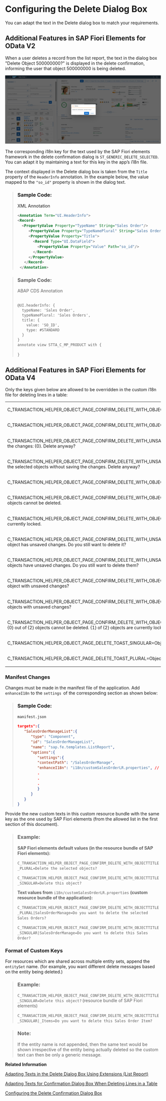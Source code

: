 <!-- loio15b7740845b44b419a56eb63d34b8ab3 -->

# Configuring the Delete Dialog Box

You can adapt the text in the Delete dialog box to match your requirements.



<a name="loio15b7740845b44b419a56eb63d34b8ab3__section_lc5_jds_cnb"/>

## Additional Features in SAP Fiori Elements for OData V2

When a user deletes a record from the list report, the text in the dialog box "Delete Object 500000000?" is displayed in the delete confirmation, informing the user that object 500000000 is being deleted.

![](images/Delete_a435e28.png)

The corresponding i18n key for the text used by the SAP Fiori elements framework in the delete confirmation dialog is `ST_GENERIC_DELETE_SELECTED`. You can adapt it by maintaining a text for this key in the app’s i18n file.

The context displayed in the Delete dialog box is taken from the `Title` property of the `HeaderInfo` annotation. In the example below, the value mapped to the `"so_id"` property is shown in the dialog text.

> ### Sample Code:  
> XML Annotation
> 
> ```xml
> <Annotation Term="UI.HeaderInfo">
> <Record>
>   <PropertyValue Property="TypeName" String="Sales Order"/>
>      <PropertyValue Property="TypeNamePlural" String="Sales Orders"/>
>      <PropertyValue Property="Title">
>        <Record Type="UI.DataField">
>          <PropertyValue Property="Value" Path="so_id"/>
>        </Record>
>      </PropertyValue>
>    </Record>
>  </Annotation>
> 
> ```

> ### Sample Code:  
> ABAP CDS Annotation
> 
> ```
> 
> @UI.headerInfo: {
>   typeName: 'Sales Order',
>   typeNamePlural: 'Sales Orders',
>   title: {
>     value: 'SO_ID',
>     type: #STANDARD
>   }
> }
> annotate view STTA_C_MP_PRODUCT with {
> 
> }
> 
> ```



<a name="loio15b7740845b44b419a56eb63d34b8ab3__section_yfk_4ds_cnb"/>

## Additional Features in SAP Fiori Elements for OData V4

Only the keys given below are allowed to be overridden in the custom i18n file for deleting lines in a table:


<table>
<tr>
<td valign="top">

C\_TRANSACTION\_HELPER\_OBJECT\_PAGE\_CONFIRM\_DELETE\_WITH\_OBJECTINFO=Delete this \{0\} \(\{1\}\)?



</td>
</tr>
<tr>
<td valign="top">

C\_TRANSACTION\_HELPER\_OBJECT\_PAGE\_CONFIRM\_DELETE\_WITH\_OBJECTTITLE\_SINGULAR=Delete this object?



</td>
</tr>
<tr>
<td valign="top">

C\_TRANSACTION\_HELPER\_OBJECT\_PAGE\_CONFIRM\_DELETE\_WITH\_UNSAVED\_CHANGES=Another user edited this object without saving the changes: \{0\}. Delete anyway?



</td>
</tr>
<tr>
<td valign="top">

C\_TRANSACTION\_HELPER\_OBJECT\_PAGE\_CONFIRM\_DELETE\_WITH\_UNSAVED\_CHANGES\_MULTIPLE\_OBJECTS=Other users have edited the selected objects without saving the changes. Delete anyway?



</td>
</tr>
<tr>
<td valign="top">

C\_TRANSACTION\_HELPER\_OBJECT\_PAGE\_CONFIRM\_DELETE\_WITH\_OBJECTTITLE\_PLURAL=Delete the selected objects?



</td>
</tr>
<tr>
<td valign="top">

C\_TRANSACTION\_HELPER\_OBJECT\_PAGE\_CONFIRM\_DELETE\_WITH\_OBJECTINFO\_AND\_FEW\_OBJECTS\_NON\_DELETABLE=\{0\} of \{1\} objects cannot be deleted.



</td>
</tr>
<tr>
<td valign="top">

C\_TRANSACTION\_HELPER\_OBJECT\_PAGE\_CONFIRM\_DELETE\_WITH\_OBJECTINFO\_AND\_FEW\_OBJECTS\_LOCKED=\{0\} of \{1\} objects are currently locked.



</td>
</tr>
<tr>
<td valign="top">

C\_TRANSACTION\_HELPER\_OBJECT\_PAGE\_CONFIRM\_DELETE\_WITH\_UNSAVED\_AND\_FEW\_OBJECTS\_LOCKED\_SINGULAR=The remaining object has unsaved changes. Do you still want to delete it?



</td>
</tr>
<tr>
<td valign="top">

C\_TRANSACTION\_HELPER\_OBJECT\_PAGE\_CONFIRM\_DELETE\_WITH\_UNSAVED\_AND\_FEW\_OBJECTS\_LOCKED\_PLURAL=The remaining objects have unsaved changes. Do you still want to delete them?



</td>
</tr>
<tr>
<td valign="top">

C\_TRANSACTION\_HELPER\_OBJECT\_PAGE\_CONFIRM\_DELETE\_WITH\_OBJECTINFO\_AND\_FEW\_OBJECTS\_UNSAVED\_SINGULAR=Also delete object with unsaved changes?



</td>
</tr>
<tr>
<td valign="top">

C\_TRANSACTION\_HELPER\_OBJECT\_PAGE\_CONFIRM\_DELETE\_WITH\_OBJECTINFO\_AND\_FEW\_OBJECTS\_UNSAVED\_PLURAL=Also delete objects with unsaved changes?



</td>
</tr>
<tr>
<td valign="top">

C\_TRANSACTION\_HELPER\_OBJECT\_PAGE\_CONFIRM\_DELETE\_WITH\_OBJECTINFO\_AND\_FEW\_OBJECTS\_LOCKED\_AND\_NON\_DELETABLE=\{0\} out of \{2\} objects cannot be deleted. \{1\} of \{2\} objects are currently locked.



</td>
</tr>
<tr>
<td valign="top">

C\_TRANSACTION\_HELPER\_OBJECT\_PAGE\_DELETE\_TOAST\_SINGULAR=Object was deleted



</td>
</tr>
<tr>
<td valign="top">

C\_TRANSACTION\_HELPER\_OBJECT\_PAGE\_DELETE\_TOAST\_PLURAL=Objects were deleted



</td>
</tr>
</table>



### Manifest Changes

Changes must be made in the manifest file of the application. Add `enhanceI18n` to the `settings`  of the corresponding section as shown below:

> ### Sample Code:  
> `manifest.json`
> 
> ```json
> targets":{
>    "SalesOrderManageList":{
>       "type": "Component",
>       "id": "SalesOrderManageList",
>       "name": "sap.fe.templates.ListReport",
>       "options":{
>          "settings":{
>          "contextPath": "/SalesOrderManage",
>          "enhanceI18n": "i18n/customSalesOrderLR.properties", // This is the line to be added - it provides Fiori Elements with the name of the custom resource bundle
>          .
>          .
>          .
>          }
>       }
>    }
> }
> ```

Provide the new custom texts in this custom resource bundle with the same key as the one used by SAP Fiori elements \(from the allowed list in the first section of this document\).

> ### Example:  
> **SAP Fiori elements default values \(in the resource bundle of SAP Fiori elements\):**
> 
> `C_TRANSACTION_HELPER_OBJECT_PAGE_CONFIRM_DELETE_WITH_OBJECTTITLE_PLURAL=Delete the selected objects?`
> 
> `C_TRANSACTION_HELPER_OBJECT_PAGE_CONFIRM_DELETE_WITH_OBJECTTITLE_SINGULAR=Delete this object?`
> 
> **Text values from** `i18n/customSalesOrderLR.properties` **\(custom resource bundle of the application\):**
> 
> `C_TRANSACTION_HELPER_OBJECT_PAGE_CONFIRM_DELETE_WITH_OBJECTTITLE_PLURAL|SalesOrderManage=Do you want to delete the selected Sales Orders?`
> 
> `C_TRANSACTION_HELPER_OBJECT_PAGE_CONFIRM_DELETE_WITH_OBJECTTITLE_SINGULAR|SalesOrderManage=Do you want to delete this Sales Order?`



### Format of Custom Keys

For resources which are shared across multiple entity sets, append the `entitySet` name. \(for example, you want different delete messages based on the entity being deleted.\)

> ### Example:  
> `C_TRANSACTION_HELPER_OBJECT_PAGE_CONFIRM_DELETE_WITH_OBJECTTITLE_SINGULAR=Delete this object?` \(resource bundle of SAP Fiori elements\)
> 
> `C_TRANSACTION_HELPER_OBJECT_PAGE_CONFIRM_DELETE_WITH_OBJECTTITLE_SINGULAR|_Items=Do you want to delete this Sales Order Item?` 

> ### Note:  
> If the entity name is not appended, then the same text would be shown irrespective of the entity being actually deleted so the custom text can then be only a generic message.

**Related Information**  


[Adapting Texts in the Delete Dialog Box Using Extensions \(List Report\)](adapting-texts-in-the-delete-dialog-box-using-extensions-list-report-25885b6.md "You can adapt the text of the Delete dialog box that is displayed when you delete list report items.")

[Adapting Texts for Confirmation Dialog Box When Deleting Lines in a Table](adapting-texts-for-confirmation-dialog-box-when-deleting-lines-in-a-table-0d1fbf4.md "When a user deletes a line in a table on the object page, a confirmation dialog box is displayed. You can adapt the displayed default texts for every table.")

[Configuring the Delete Confirmation Dialog Box](configuring-the-delete-confirmation-dialog-box-84e4f89.md "You can adapt the text in the Delete dialog box to match your requirements while deleting an object or an item from the list report and object page tables.")

